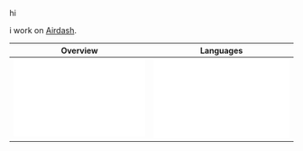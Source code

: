hi

i work on [Airdash](https://github.com/airdashgg/).


| Overview | Languages |
| -------- | --------- |
|![bvoo's Overview](https://raw.githubusercontent.com/bvoo/github-stats/master/generated/overview.svg) | ![bvoo's Overview](https://raw.githubusercontent.com/bvoo/github-stats/master/generated/languages.svg)
